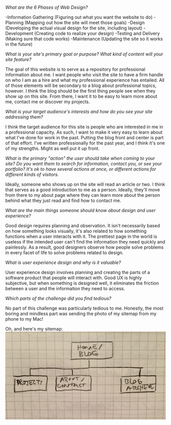 _What are the 6 Phases of Web Design?_

-Information Gathering (Figuring out what you want the website to do)
-Planning (Mapping out how the site will meet those goals)
-Design (Developing the actual visual design for the site, including layout)
-Development (Creating code to realize your design)
-Testing and Delivery (Making sure that code works)
-Maintenance (Updating the site so it works in the future)

_What is your site's primary goal or purpose? What kind of content will your site feature?_

The goal of this website is to serve as a repository for professional information about me. I want people who visit the site to have a firm handle on who I am as a hire and what my professional experience has entailed. All of those elements will be secondary to a blog about professional topics, however. I think the blog should be the first thing people see when they show up on this site. From there, I want it to be easy to learn more about me, contact me or discover my projects. 


_What is your target audience's interests and how do you see your site addressing them?_

I think the target audience for this site is people who are interested in me in a professional capacity. As such, I want to make it very easy to learn about what I've done for work in the past. Putting the blog front and center is part of that effort. I've written professionally for the past year, and I think it's one of my strengths. Might as well put it up front. 

_What is the primary "action" the user should take when coming to your site? Do you want them to search for information, contact you, or see your portfolio? It's ok to have several actions at once, or different actions for different kinds of visitors._

Ideally, someone who shows up on the site will read an article or two. I think that serves as a good introduction to me as a person. Ideally, they'll move from there to my about page where they can learn more about the person behind what they just read and find how to contact me. 

_What are the main things someone should know about design and user experience?_

Good design requires planning and observation. It isn't necessarily based on how something looks visually, it's also related to how something functions when a user interacts with it. The prettiest page in the world is useless if the intended user can't find the information they need quickly and painlessly. As a result, good designers observe how people solve problems in every facet of life to solve problems related to design. 

_What is user experience design and why is it valuable?_

User experience design involves planning and creating the parts of a software product that people will interact with. Good UX is highly subjective, but when something is designed well, it eliminates the friction between a user and the information they need to access. 

_Which parts of the challenge did you find tedious?_

No part of this challenge was particularly tedious to me. Honestly, the most boring and mindless part was sending the photo of my sitemap from my phone to my Mac!

Oh, and here's my sitemap: ![Sitemap](/week-2/imgs/site-map.jpg)

